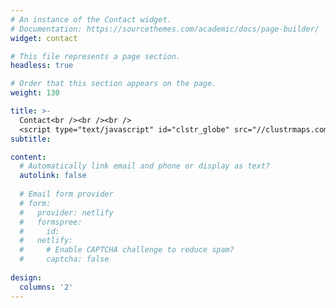 ```yaml
---
# An instance of the Contact widget.
# Documentation: https://sourcethemes.com/academic/docs/page-builder/
widget: contact

# This file represents a page section.
headless: true

# Order that this section appears on the page.
weight: 130

title: >- 
  Contact<br /><br /><br />
  <script type="text/javascript" id="clstr_globe" src="//clustrmaps.com/globe.js?d=s9Dn1GgM-lNnn3uUKQWXshu1O5xcGbPLowML0GjLZlE"></script>
subtitle:

content:
  # Automatically link email and phone or display as text?
  autolink: false
  
  # Email form provider
  # form:
  #   provider: netlify
  #   formspree:
  #     id:
  #   netlify:
  #     # Enable CAPTCHA challenge to reduce spam?
  #     captcha: false
  
design:
  columns: '2'
---
```

